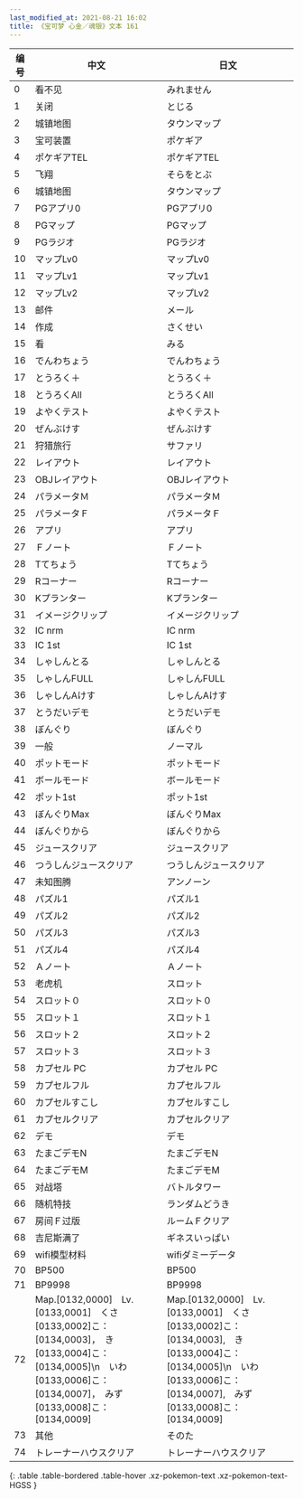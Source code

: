 ```yaml
---
last_modified_at: 2021-08-21 16:02
title: 《宝可梦 心金／魂银》文本 161
---
```

| 编号 | 中文 | 日文 |
| ---- | ---- | ---- |
| 0 | 看不见 | みれません |
| 1 | 关闭 | とじる |
| 2 | 城镇地图 | タウンマップ |
| 3 | 宝可装置 | ポケギア |
| 4 | ポケギアTEL | ポケギアTEL |
| 5 | 飞翔 | そらをとぶ |
| 6 | 城镇地图 | タウンマップ |
| 7 | PGアプリ0 | PGアプリ0 |
| 8 | PGマップ | PGマップ |
| 9 | PGラジオ | PGラジオ |
| 10 | マップLv0 | マップLv0 |
| 11 | マップLv1 | マップLv1 |
| 12 | マップLv2 | マップLv2 |
| 13 | 邮件 | メール |
| 14 | 作成 | さくせい |
| 15 | 看 | みる |
| 16 | でんわちょう | でんわちょう |
| 17 | とうろく＋ | とうろく＋ |
| 18 | とうろくAll | とうろくAll |
| 19 | よやくテスト | よやくテスト |
| 20 | ぜんぶけす | ぜんぶけす |
| 21 | 狩猎旅行 | サファリ |
| 22 | レイアウト | レイアウト |
| 23 | OBJレイアウト | OBJレイアウト |
| 24 | パラメータＭ | パラメータＭ |
| 25 | パラメータＦ | パラメータＦ |
| 26 | アプリ | アプリ |
| 27 | Ｆノート | Ｆノート |
| 28 | Tてちょう | Tてちょう |
| 29 | Rコーナー | Rコーナー |
| 30 | Kプランター | Kプランター |
| 31 | イメージクリップ | イメージクリップ |
| 32 | IC nrm | IC nrm |
| 33 | IC 1st | IC 1st |
| 34 | しゃしんとる | しゃしんとる |
| 35 | しゃしんFULL | しゃしんFULL |
| 36 | しゃしんAけす | しゃしんAけす |
| 37 | とうだいデモ | とうだいデモ |
| 38 | ぼんぐり | ぼんぐり |
| 39 | 一般 | ノーマル |
| 40 | ポットモード | ポットモード |
| 41 | ボールモード | ボールモード |
| 42 | ポット1st | ポット1st |
| 43 | ぼんぐりMax | ぼんぐりMax |
| 44 | ぼんぐりから | ぼんぐりから |
| 45 | ジュースクリア | ジュースクリア |
| 46 | つうしんジュースクリア | つうしんジュースクリア |
| 47 | 未知图腾 | アンノーン |
| 48 | パズル1 | パズル1 |
| 49 | パズル2 | パズル2 |
| 50 | パズル3 | パズル3 |
| 51 | パズル4 | パズル4 |
| 52 | Ａノート | Ａノート |
| 53 | 老虎机 | スロット |
| 54 | スロット０ | スロット０ |
| 55 | スロット１ | スロット１ |
| 56 | スロット２ | スロット２ |
| 57 | スロット３ | スロット３ |
| 58 | カプセル PC | カプセル PC |
| 59 | カプセルフル | カプセルフル |
| 60 | カプセルすこし | カプセルすこし |
| 61 | カプセルクリア | カプセルクリア |
| 62 | デモ | デモ |
| 63 | たまごデモN | たまごデモN |
| 64 | たまごデモM | たまごデモM |
| 65 | 对战塔 | バトルタワー |
| 66 | 随机特技 | ランダムどうき |
| 67 | 房间Ｆ过版 | ルームＦクリア |
| 68 | 吉尼斯满了 | ギネスいっぱい |
| 69 | wifi模型材料 | wifiダミーデータ |
| 70 | BP500 | BP500 |
| 71 | BP9998 | BP9998 |
| 72 | Map.[0132,0000]　Lv.[0133,0001]　くさ　[0133,0002]こ：[0134,0003]，　き　[0133,0004]こ：[0134,0005]\n　いわ　[0133,0006]こ：[0134,0007]，　みず　[0133,0008]こ：[0134,0009] | Map.[0132,0000]　Lv.[0133,0001]　くさ　[0133,0002]こ：[0134,0003],　き　[0133,0004]こ：[0134,0005]\n　いわ　[0133,0006]こ：[0134,0007],　みず　[0133,0008]こ：[0134,0009] |
| 73 | 其他 | そのた |
| 74 | トレーナーハウスクリア | トレーナーハウスクリア |
{: .table .table-bordered .table-hover .xz-pokemon-text .xz-pokemon-text-HGSS }